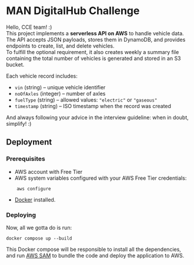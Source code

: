 # MAN DigitalHub Challenge

Hello, CCE team! :)  
This project implements a **serverless API on AWS** to handle vehicle data. The API accepts JSON payloads, stores them in DynamoDB, and provides endpoints to create, list, and delete vehicles.  
To fulfill the optional requirement, it also creates weekly a summary file containing the total number of vehicles is generated and stored in an S3 bucket.

Each vehicle record includes:
- `vin` (string) – unique vehicle identifier
- `noOfAxles` (integer) – number of axles
- `fuelType` (string) – allowed values: `"electric"` or `"gaseous"`
- `timestamp` (string) – ISO timestamp when the record was created  

And always following your advice in the interview guideline: when in doubt, simplify! :)  

## Deployment

### Prerequisites
- AWS account with Free Tier
- AWS system variables configured with your AWS Free Tier credentials:
```
    aws configure
```
- [Docker](https://docs.docker.com/engine/install/) installed.

### Deploying

Now, all we gotta do is run:
```
docker compose up --build
```

This Docker compose will be responsible to install all the dependencies, and run [AWS SAM](https://aws.amazon.com/serverless/sam/) to bundle the code and deploy the application to AWS.